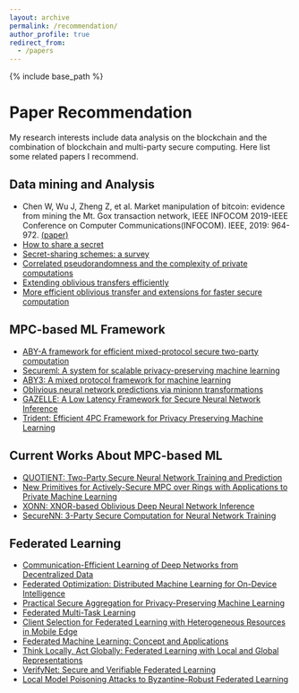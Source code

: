 ```yaml
---
layout: archive
permalink: /recommendation/
author_profile: true
redirect_from:
  - /papers
---
```


{% include base_path %}

Paper Recommendation
======
My research interests include data analysis on the blockchain and the combination of blockchain and multi-party secure computing. Here list some related papers I recommend.

## Data mining and Analysis
* Chen W, Wu J, Zheng Z, et al. Market manipulation of bitcoin: evidence from mining the Mt. Gox transaction network, IEEE INFOCOM 2019-IEEE Conference on Computer Communications(INFOCOM). IEEE, 2019: 964-972. [(paper)](https://ieeexplore.ieee.org/abstract/document/4568207/)
* [How to share a secret](https://dl.acm.org/doi/abs/10.1145/359168.359176)
* [Secret-sharing schemes: a survey](https://link.springer.com/chapter/10.1007/978-3-642-20901-7_2)
* [Correlated pseudorandomness and the complexity of private computations](https://www.csa.iisc.ac.in/~arpita/StudyGroupOT15/BeaSTOC96.pdf)
* [Extending oblivious transfers efficiently](https://link.springer.com/chapter/10.1007/978-3-540-45146-4_9)
* [More efficient oblivious transfer and extensions for faster secure computation](https://dl.acm.org/doi/abs/10.1145/2508859.2516738)

## MPC-based ML Framework
* [ABY-A framework for efficient mixed-protocol secure two-party computation](https://encrypto.de/papers/DSZ15.pdf)
* [Secureml: A system for scalable privacy-preserving machine learning](https://ieeexplore.ieee.org/abstract/document/7958569.)
* [ABY3: A mixed protocol framework for machine learning](https://dl.acm.org/doi/abs/10.1145/3243734.3243760)
* [Oblivious neural network predictions via minionn transformations](https://dl.acm.org/doi/abs/10.1145/3133956.3134056)
* [GAZELLE: A Low Latency Framework for Secure Neural Network Inference](https://www.usenix.org/conference/usenixsecurity18/presentation/juvekar)
* [Trident: Efficient 4PC Framework for Privacy Preserving Machine Learning](https://arxiv.org/abs/1912.02631)

## Current Works About MPC-based ML
* [QUOTIENT: Two-Party Secure Neural Network Training and Prediction](https://dl.acm.org/doi/abs/10.1145/3319535.3339819)
* [New Primitives for Actively-Secure MPC over Rings with Applications to Private Machine Learning](https://ieeexplore.ieee.org/abstract/document/8835310)
* [XONN: XNOR-based Oblivious Deep Neural Network Inference](https://www.usenix.org/conference/usenixsecurity19/presentation/riazi)
* [SecureNN: 3-Party Secure Computation for Neural Network Training](https://content.sciendo.com/view/journals/popets/2019/3/article-p26.xml)


## Federated Learning
* [Communication-Efficient Learning of Deep Networks from Decentralized Data](https://arxiv.org/abs/1602.05629)
* [Federated Optimization: Distributed Machine Learning for On-Device Intelligence](https://arxiv.org/abs/1610.02527)
* [Practical Secure Aggregation for Privacy-Preserving Machine Learning](https://dl.acm.org/doi/abs/10.1145/3133956.3133982)
* [Federated Multi-Task Learning](https://arxiv.org/abs/1705.10467)
* [Client Selection for Federated Learning with Heterogeneous Resources in Mobile Edge](https://arxiv.org/abs/1804.08333)
* [Federated Machine Learning: Concept and Applications](https://arxiv.org/abs/1902.04885)
* [Think Locally, Act Globally: Federated Learning with Local and Global Representations](https://arxiv.org/abs/2001.01523)
* [VerifyNet: Secure and Verifiable Federated Learning](https://ieeexplore.ieee.org/document/8765347)
* [Local Model Poisoning Attacks to Byzantine-Robust Federated Learning](https://arxiv.org/abs/1911.11815)

